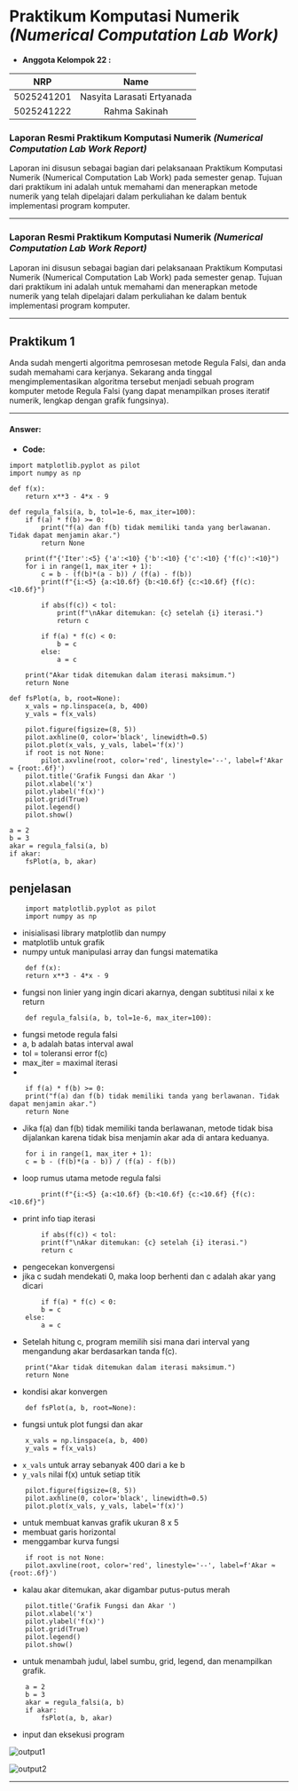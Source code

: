 # **Praktikum Komputasi Numerik _(Numerical Computation Lab Work)_**
- **Anggota Kelompok 22 :**

|    NRP     |      Name      |
| :--------: | :------------: |
| 5025241201 | Nasyita Larasati Ertyanada |
| 5025241222 | Rahma Sakinah |

### Laporan Resmi Praktikum Komputasi Numerik _(Numerical Computation Lab Work Report)_

Laporan ini disusun sebagai bagian dari pelaksanaan Praktikum Komputasi Numerik (Numerical Computation Lab Work) pada semester genap. Tujuan dari praktikum ini adalah untuk memahami dan menerapkan metode numerik yang telah dipelajari dalam perkuliahan ke dalam bentuk implementasi program komputer.

----

### Laporan Resmi Praktikum Komputasi Numerik _(Numerical Computation Lab Work Report)_

Laporan ini disusun sebagai bagian dari pelaksanaan Praktikum Komputasi Numerik (Numerical Computation Lab Work) pada semester genap. Tujuan dari praktikum ini adalah untuk memahami dan menerapkan metode numerik yang telah dipelajari dalam perkuliahan ke dalam bentuk implementasi program komputer.

----

## **Praktikum 1**

Anda sudah mengerti algoritma pemrosesan metode Regula Falsi, dan anda sudah memahami cara kerjanya. Sekarang anda tinggal mengimplementasikan algoritma tersebut menjadi sebuah program komputer metode Regula Falsi (yang dapat menampilkan proses iteratif numerik, lengkap dengan grafik fungsinya).

----

#### **Answer:**

- **Code:**
```phyton
import matplotlib.pyplot as pilot
import numpy as np

def f(x):
    return x**3 - 4*x - 9  

def regula_falsi(a, b, tol=1e-6, max_iter=100):
    if f(a) * f(b) >= 0:
        print("f(a) dan f(b) tidak memiliki tanda yang berlawanan. Tidak dapat menjamin akar.")
        return None

    print(f"{'Iter':<5} {'a':<10} {'b':<10} {'c':<10} {'f(c)':<10}")
    for i in range(1, max_iter + 1):
        c = b - (f(b)*(a - b)) / (f(a) - f(b))
        print(f"{i:<5} {a:<10.6f} {b:<10.6f} {c:<10.6f} {f(c):<10.6f}")

        if abs(f(c)) < tol:
            print(f"\nAkar ditemukan: {c} setelah {i} iterasi.")
            return c

        if f(a) * f(c) < 0:
            b = c
        else:
            a = c

    print("Akar tidak ditemukan dalam iterasi maksimum.")
    return None

def fsPlot(a, b, root=None):
    x_vals = np.linspace(a, b, 400)
    y_vals = f(x_vals)

    pilot.figure(figsize=(8, 5))
    pilot.axhline(0, color='black', linewidth=0.5)
    pilot.plot(x_vals, y_vals, label='f(x)')
    if root is not None:
        pilot.axvline(root, color='red', linestyle='--', label=f'Akar ≈ {root:.6f}')
    pilot.title('Grafik Fungsi dan Akar ')
    pilot.xlabel('x')
    pilot.ylabel('f(x)')
    pilot.grid(True)
    pilot.legend()
    pilot.show()

a = 2
b = 3
akar = regula_falsi(a, b)
if akar:
    fsPlot(a, b, akar)
```
## penjelasan
```phyton
    import matplotlib.pyplot as pilot
    import numpy as np
```
- inisialisasi library matplotlib dan numpy
- matplotlib untuk grafik
- numpy untuk manipulasi array dan fungsi matematika

```phyton
    def f(x):
    return x**3 - 4*x - 9  
```
- fungsi non linier yang ingin dicari akarnya, dengan subtitusi nilai x ke return
```phyton
    def regula_falsi(a, b, tol=1e-6, max_iter=100):
```
- fungsi metode regula falsi
- a, b adalah batas interval awal
- tol = toleransi error f(c)
- max_iter = maximal iterasi 
- 
```phyton
    if f(a) * f(b) >= 0:
    print("f(a) dan f(b) tidak memiliki tanda yang berlawanan. Tidak dapat menjamin akar.")
    return None
```
- Jika f(a) dan f(b) tidak memiliki tanda berlawanan, metode tidak bisa dijalankan karena tidak bisa menjamin akar ada di antara keduanya.
```phyton
    for i in range(1, max_iter + 1):
    c = b - (f(b)*(a - b)) / (f(a) - f(b))
```
- loop rumus utama metode regula falsi
```phyton
        print(f"{i:<5} {a:<10.6f} {b:<10.6f} {c:<10.6f} {f(c):<10.6f}")
```
- print info tiap iterasi
```phyton
        if abs(f(c)) < tol:
        print(f"\nAkar ditemukan: {c} setelah {i} iterasi.")
        return c
```
- pengecekan konvergensi
- jika c sudah mendekati 0, maka loop berhenti dan c adalah akar yang dicari
```phyton
        if f(a) * f(c) < 0:
        b = c
    else:
        a = c
```
- Setelah hitung c, program memilih sisi mana dari interval yang mengandung akar berdasarkan tanda f(c).
```phyton
    print("Akar tidak ditemukan dalam iterasi maksimum.")
    return None
```
- kondisi akar konvergen
```phyton
    def fsPlot(a, b, root=None):
```
- fungsi untuk plot fungsi dan akar
```phyton
    x_vals = np.linspace(a, b, 400)
    y_vals = f(x_vals)
```
- `x_vals` untuk array sebanyak 400 dari a ke b
- `y_vals` nilai f(x) untuk setiap titik
```phyton
    pilot.figure(figsize=(8, 5))
    pilot.axhline(0, color='black', linewidth=0.5)
    pilot.plot(x_vals, y_vals, label='f(x)')
```
- untuk membuat kanvas grafik ukuran 8 x 5
- membuat garis horizontal
- menggambar kurva fungsi
```phyton
    if root is not None:
    pilot.axvline(root, color='red', linestyle='--', label=f'Akar ≈ {root:.6f}')
```
- kalau akar ditemukan, akar digambar putus-putus merah
```phyton
    pilot.title('Grafik Fungsi dan Akar ')
    pilot.xlabel('x')
    pilot.ylabel('f(x)')
    pilot.grid(True)
    pilot.legend()
    pilot.show()
```
- untuk menambah judul, label sumbu, grid, legend, dan menampilkan grafik.
```phyton
    a = 2
    b = 3
    akar = regula_falsi(a, b)
    if akar:
        fsPlot(a, b, akar)
```
- input dan eksekusi program

![output1](https://imgur.com/FxPls8R.png)

![output2](https://imgur.com/GatyxFr.png)
    
----
